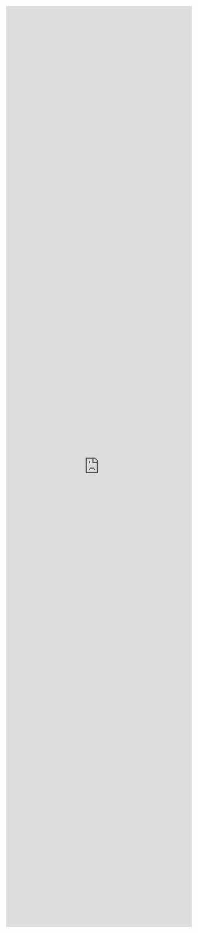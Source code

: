 <iframe width="100%" height="2500" frameborder="0"
  src="https://observablehq.com/embed/@ftm/tragovi-kroz-vrijeme@186?cell=*&api_key=b54345b688a9ad8e9f382b33b3826358bde8eaa5"></iframe>